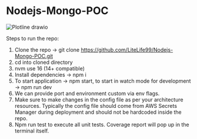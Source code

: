 # Nodejs-Mongo-POC

![Plotline drawio](https://github.com/LiteLife99/Nodejs-Mongo-POC/assets/52050647/2896ade7-6fa1-45dd-a794-682baf560f4a)

Steps to run the repo: 
1. Clone the repo -> git clone https://github.com/LiteLife99/Nodejs-Mongo-POC.git
2. cd into cloned directory 
3. nvm use 16 (14+ compatible) 
4. Install dependencies -> npm i 
5. To start application -> npm start, to start in watch mode for development -> npm run dev 
6. We can provide port and environment custom via env flags. 
7. Make sure to make changes in the config file as per your architecture resources. Typically the config file should come from AWS Secrets Manager during deployment and should not be hardcoded inside the repo. 
8. Npm run test to execute all unit tests. Coverage report will pop up in the terminal itself. 
